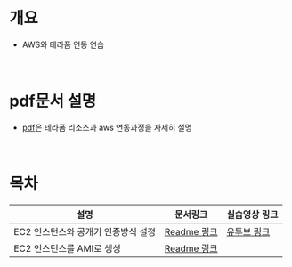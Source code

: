 # 개요
* AWS와 테라폼 연동 연습

<br>

# pdf문서 설명
* [pdf](./terraform-aws.pdf)은 테라폼 리소스과 aws 연동과정을 자세히 설명

<br>

# 목차

| 설명 | 문서링크 | 실습영상 링크 |
| ---- | ---- | ------------ |
| EC2 인스턴스와 공개키 인증방식 설정 | [Readme 링크](../terraform/9_ec2-userdata/Readme.md) | [유투브 링크](https://youtu.be/rHm6C2-77uA) |
| EC2 인스턴스를 AMI로 생성 | [Readme 링크](../terraform/11_create-ami/Readme.md) | |